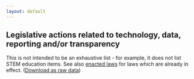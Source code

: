 ```yaml
---
layout: default
---
```


## Legislative actions related to technology, data, reporting and/or transparency

This is not intended to be an exhaustive list - for example, it does not list STEM education items. See also [enacted laws](../enacted-laws) for laws which are already in effect. ([Download as raw data](legislative-actions.csv))

<div id="actions-div"></div>
<script type="text/javascript" src="//code.jquery.com/jquery-2.1.3.min.js"></script>
<script type="text/javascript" src="//cdn.datatables.net/1.10.4/js/jquery.dataTables.min.js"></script>
<script type="text/javascript" src="../js/jquery-csv.0.71.js"></script>
<link rel="stylesheet" type="text/css" href="//cdn.datatables.net/1.10.4/css/jquery.dataTables.min.css">

<script type="text/javascript">

  $( document ).ready(function() {
    $.ajax("legislative-actions.csv", {
      success: function(returnedData, textStatus, jqXHR) {
        $.csv.toObjects(returnedData, {}, function(err, csvData) {
          $("#actions-div").html('<span id="actions-count"></span><table id="actions-table" cellpadding="0" cellspacing="0" border="0" class="display" width="100%"></table>');
          $("#actions-table").DataTable({
            // "ajax": webUrl,   // loading data this way doesn't work. Maybe a jquery version compatability issue?
            "data": csvData,
            "paging": false,
            "processing": true,  // only useful if DataTable's ajax handler is used
            "order": [[1, "asc"]],
            "columns": [
              {"className": "details-control", "orderable": "false", "data": null, "defaultContent": ""},
              // {"title": "Relevance", "data":"relevance", "width":"5%"},
              // {"title": "Identifier(s)", "render": function(data,type,full,meta){
              //  if (full.link) { return '<a href="' + full.link + '" target="_new">' + full.assemblyId + ' ' + full.senateId + ' ' + full.jointId + '</a>' }
              //    else { return full.assemblyId + ' ' + full.senateId + ' ' + full.jointId}
              // }, "width":"10%"},
              // {"title": "Subject(s)", "data": "subjects", "width": "10%"},
              // {"title": "Topic(s)", "data": "topics", "width": "15%"},
              {"title": "Title", "render": function(data,type,full,meta) {
                returnHtml = full.title
                if (full.link) {returnHtml+= '<a href="' + full.link + '" target="_new">' + full.assemblyId + ' ' + full.senateId + ' ' + full.jointId + '</a>'}
                  else { returnHrml+= full.assemblyId + ' ' + full.senateId + ' ' + full.jointId }
                return returnHtml;
              }
              {"title": "Notes", "data": "notes" /**, "width": "40%" **/}
            ]
          });
          $("#actions-count").text('Total items: ' + $("#actions-table").DataTable().rows()[0].length);
        });
      },
      error: function(jqXHR, textStatus, errorThrown) {
        alert("unable to load CSV data file: " + errorThrown);
      }
    });
  });
  
</script>

